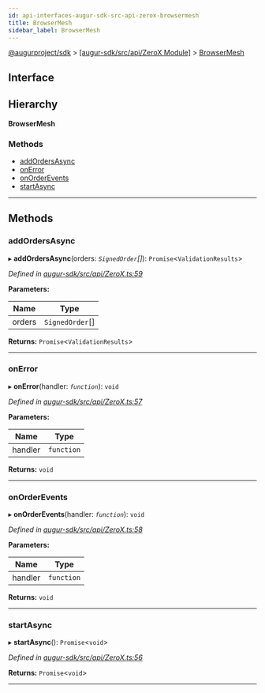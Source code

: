 ```yaml
---
id: api-interfaces-augur-sdk-src-api-zerox-browsermesh
title: BrowserMesh
sidebar_label: BrowserMesh
---
```


[@augurproject/sdk](api-readme.md) > [[augur-sdk/src/api/ZeroX Module]](api-modules-augur-sdk-src-api-zerox-module.md) > [BrowserMesh](api-interfaces-augur-sdk-src-api-zerox-browsermesh.md)

## Interface

## Hierarchy

**BrowserMesh**

### Methods

* [addOrdersAsync](api-interfaces-augur-sdk-src-api-zerox-browsermesh.md#addordersasync)
* [onError](api-interfaces-augur-sdk-src-api-zerox-browsermesh.md#onerror)
* [onOrderEvents](api-interfaces-augur-sdk-src-api-zerox-browsermesh.md#onorderevents)
* [startAsync](api-interfaces-augur-sdk-src-api-zerox-browsermesh.md#startasync)

---

## Methods

<a id="addordersasync"></a>

###  addOrdersAsync

▸ **addOrdersAsync**(orders: *`SignedOrder`[]*): `Promise`<`ValidationResults`>

*Defined in [augur-sdk/src/api/ZeroX.ts:59](https://github.com/AugurProject/augur/blob/1e1466f1d3/packages/augur-sdk/src/api/ZeroX.ts#L59)*

**Parameters:**

| Name | Type |
| ------ | ------ |
| orders | `SignedOrder`[] |

**Returns:** `Promise`<`ValidationResults`>

___
<a id="onerror"></a>

###  onError

▸ **onError**(handler: *`function`*): `void`

*Defined in [augur-sdk/src/api/ZeroX.ts:57](https://github.com/AugurProject/augur/blob/1e1466f1d3/packages/augur-sdk/src/api/ZeroX.ts#L57)*

**Parameters:**

| Name | Type |
| ------ | ------ |
| handler | `function` |

**Returns:** `void`

___
<a id="onorderevents"></a>

###  onOrderEvents

▸ **onOrderEvents**(handler: *`function`*): `void`

*Defined in [augur-sdk/src/api/ZeroX.ts:58](https://github.com/AugurProject/augur/blob/1e1466f1d3/packages/augur-sdk/src/api/ZeroX.ts#L58)*

**Parameters:**

| Name | Type |
| ------ | ------ |
| handler | `function` |

**Returns:** `void`

___
<a id="startasync"></a>

###  startAsync

▸ **startAsync**(): `Promise`<`void`>

*Defined in [augur-sdk/src/api/ZeroX.ts:56](https://github.com/AugurProject/augur/blob/1e1466f1d3/packages/augur-sdk/src/api/ZeroX.ts#L56)*

**Returns:** `Promise`<`void`>

___

